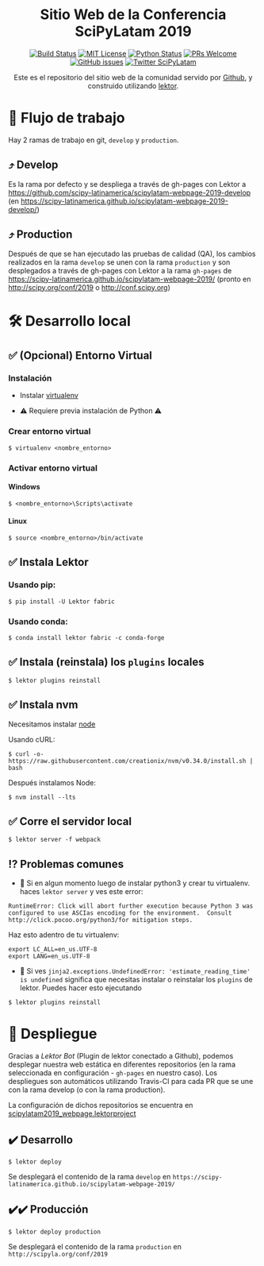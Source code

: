 <div align="center">

# Sitio Web de la Conferencia SciPyLatam 2019

[![Build Status][build-badge]][build]
[![MIT License][license-badge]][LICENSE]
[![Python Status](https://img.shields.io/badge/Python-%3E%3D3.5-blue.svg?longCache=true&style=flat-square)](https://www.python.org/)
[![PRs Welcome][prs-badge]][prs] 
[![GitHub issues](https://img.shields.io/github/issues/scipy-latinamerica/scipylatam-webpage-2019.svg?style=flat-square)](scipy-latinamerica/scipylatam-webpage-2019/issues)
[![Twitter SciPyLatam](https://img.shields.io/twitter/url/http/shields.io.svg?style=social)](https://twitter.com/scipyla)

Este es el repositorio del sitio web de la comunidad servido por [Github](scipy-latinamerica/scipylatam-webpage-2019), y
construido utilizando [lektor](https://www.getlektor.com).

</div>

# 🔀 Flujo de trabajo

Hay 2 ramas de trabajo en git, `develop` y `production`.

## ⤴️ Develop

Es la rama por defecto y se despliega a través de gh-pages con Lektor a
https://github.com/scipy-latinamerica/scipylatam-webpage-2019-develop
(en https://scipy-latinamerica.github.io/scipylatam-webpage-2019-develop/)

## ⤴️ Production

Después de que se han ejecutado las pruebas de calidad (QA), los cambios
realizados en la rama `develop` se unen con la rama `production` y son
desplegados a través de gh-pages con Lektor a la rama `gh-pages` de
https://scipy-latinamerica.github.io/scipylatam-webpage-2019/
(pronto en http://scipy.org/conf/2019 o http://conf.scipy.org)

# 🛠 Desarrollo local

## ✅ (Opcional) Entorno Virtual

### Instalación

* Instalar [virtualenv](https://virtualenv.pypa.io/en/stable/installation/)

* ⚠️️ Requiere previa instalación de Python ⚠️

### Crear entorno virtual

```
$ virtualenv <nombre_entorno>
```

### Activar entorno virtual

#### Windows

```
$ <nombre_entorno>\Scripts\activate
```

#### Linux

```
$ source <nombre_entorno>/bin/activate
```

## ✅ Instala Lektor

### Usando pip:
```
$ pip install -U Lektor fabric
```

### Usando conda:

```
$ conda install lektor fabric -c conda-forge
```

## ✅ Instala (reinstala) los `plugins` locales

```
$ lektor plugins reinstall
```

## ✅ Instala nvm

Necesitamos instalar [node](https://github.com/creationix/nvm)

Usando cURL:

```
$ curl -o- https://raw.githubusercontent.com/creationix/nvm/v0.34.0/install.sh | bash
```

Después instalamos Node:

```
$ nvm install --lts
```

## ✅ Corre el servidor local

```
$ lektor server -f webpack
```

## ⁉️ Problemas comunes

* 🔴 Si en algun momento luego de instalar python3 y crear tu virtualenv. haces `lektor server` y ves este error:

```
RuntimeError: Click will abort further execution because Python 3 was configured to use ASCIas encoding for the environment.  Consult http://click.pocoo.org/python3/for mitigation steps.
```
Haz esto adentro de tu virtualenv:
```
export LC_ALL=en_us.UTF-8
export LANG=en_us.UTF-8
```

* 🔴 Si ves `jinja2.exceptions.UndefinedError: 'estimate_reading_time' is undefined` significa que necesitas instalar o reinstalar los `plugins` de lektor. Puedes hacer esto ejecutando

```
$ lektor plugins reinstall
```

# 🚀 Despliegue

Gracias a _Lektor Bot_ (Plugin de lektor conectado a Github), podemos desplegar nuestra web estática en diferentes repositorios (en la rama seleccionada en configuración - `gh-pages` en nuestro caso). Los despliegues son automáticos utilizando Travis-CI para cada PR que se
une con la rama develop (o con la rama production).

La configuración de dichos repositorios se encuentra en [scipylatam2019_webpage.lektorproject](https://github.com/scipy-latinamerica/scipylatam-webpage-2019/blob/develop/scipylatam2019_webpage.lektorproject)

## ✔️ Desarrollo

```
$ lektor deploy
```

Se desplegará el contenido de la rama `develop` en `https://scipy-latinamerica.github.io/scipylatam-webpage-2019/`

## ✔️✔️ Producción

```
$ lektor deploy production
```

Se desplegará el contenido de la rama `production` en `http://scipyla.org/conf/2019`

[build-badge]: https://img.shields.io/travis/scipy-latinamerica/scipylatam-webpage-2019.svg?style=flat-square
[build]: https://travis-ci.org/scipy-latinamerica/scipylatam-webpage-2019
[license-badge]: https://img.shields.io/npm/l/all-contributors.svg?style=flat-square
[license]: https://github.com/scipy-latinamerica/scipylatam-webpage-2019/blob/develop/LICENSE.txt
[prs-badge]: https://img.shields.io/badge/Issues-welcome-brightgreen.svg?style=flat-square
[prs]: https://github.com/scipy-latinamerica/scipylatam-webpage-2019/issues/new
[github-watch-badge]: https://img.shields.io/github/watchers/kentcdodds/all-contributors.svg?style=social
[github-watch]: https://github.com/kentcdodds/all-contributors/watchers
